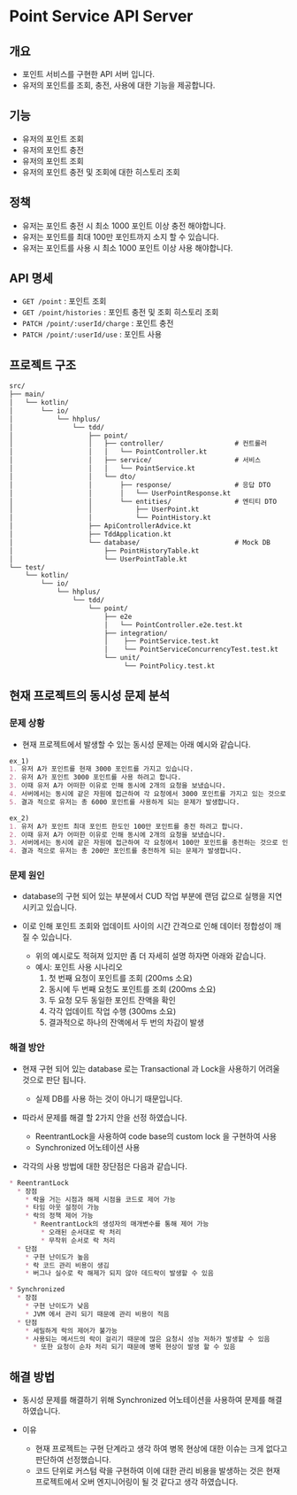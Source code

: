 # Point Service API Server

## 개요

* 포인트 서비스를 구현한 API 서버 입니다.
* 유저의 포인트를 조회, 충전, 사용에 대한 기능을 제공합니다.

## 기능

* 유저의 포인트 조회
* 유저의 포인트 충전
* 유저의 포인트 조회
* 유저의 포인트 충전 및 조회에 대한 히스토리 조회

## 정책

* 유저는 포인트 충전 시 최소 1000 포인트 이상 충전 해야합니다.
* 유저는 포인트를 최대 100만 포인트까지 소지 할 수 있습니다.
* 유저는 포인트를 사용 시 최소 1000 포인트 이상 사용 해야합니다.

## API 명세

* `GET /point` : 포인트 조회
* `GET /point/histories` : 포인트 충전 및 조회 히스토리 조회
* `PATCH /point/:userId/charge` : 포인트 충전
* `PATCH /point/:userId/use` : 포인트 사용

## 프로젝트 구조

```markdown
src/
├── main/
│   └── kotlin/
│       └── io/
│           └── hhplus/
│               └── tdd/
│                   ├── point/
│                   │   ├── controller/                  # 컨트롤러
│                   │   │   └── PointController.kt
│                   │   ├── service/                     # 서비스
│                   │   │   └── PointService.kt
│                   │   └── dto/
│                   │       ├── response/                # 응답 DTO
│                   │       │   └── UserPointResponse.kt
│                   │       └── entities/                # 엔티티 DTO
│                   │           ├── UserPoint.kt
│                   │           └── PointHistory.kt
│                   ├── ApiControllerAdvice.kt
│                   ├── TddApplication.kt
│                   └── database/                        # Mock DB
│                       ├── PointHistoryTable.kt
│                       └── UserPointTable.kt
└── test/
    └── kotlin/
        └── io/
            └── hhplus/
                └── tdd/
                    └── point/
                        ├── e2e
                        │   └── PointController.e2e.test.kt             # E2E 테스트
                        ├── integration/
                        │    ├── PointService.test.kt                   # 서비스 통합 테스트
                        │    └── PointServiceConcurrencyTest.test.kt    # 서비스 동시성 통합 테스트
                        └── unit/
                             └── PointPolicy.test.kt                    # 포인트 정책 단위 테스트

```

## 현재 프로젝트의 동시성 문제 분석

### 문제 상황
* 현재 프로젝트에서 발생할 수 있는 동시성 문제는 아래 예시와 같습니다.

```markdown
ex_1)
1. 유저 A가 포인트를 현재 3000 포인트를 가지고 있습니다.
2. 유저 A가 포인트 3000 포인트를 사용 하려고 합니다.
3. 이때 유저 A가 어떠한 이유로 인해 동시에 2개의 요청을 보냈습니다.
4. 서버에서는 동시에 같은 자원에 접근하여 각 요청에서 3000 포인트를 가지고 있는 것으로 인식하고 포인트를 사용합니다.
5. 결과 적으로 유저는 총 6000 포인트를 사용하게 되는 문제가 발생합니다.

ex_2)
1. 유저 A가 포인트 최대 포인트 한도인 100만 포인트를 충전 하려고 합니다.
2. 이때 유저 A가 어떠한 이유로 인해 동시에 2개의 요청을 보냈습니다.
3. 서버에서는 동시에 같은 자원에 접근하여 각 요청에서 100만 포인트를 충전하는 것으로 인식하고 포인트를 충전합니다.
4. 결과 적으로 유저는 총 200만 포인트를 충전하게 되는 문제가 발생합니다.
```

### 문제 원인
* database의 구현 되어 있는 부분에서 CUD 작업 부분에 랜덤 값으로 실행을 지연 시키고 있습니다.
  

* 이로 인해 포인트 조회와 업데이트 사이의 시간 간격으로 인해 데이터 정합성이 깨질 수 있습니다.
  * 위의 예시로도 적혀져 있지만 좀 더 자세히 설명 하자면 아래와 같습니다.
  * 예시: 포인트 사용 시나리오
    1. 첫 번째 요청이 포인트를 조회 (200ms 소요)
    2. 동시에 두 번째 요청도 포인트를 조회 (200ms 소요)
    3. 두 요청 모두 동일한 포인트 잔액을 확인
    4. 각각 업데이트 작업 수행 (300ms 소요)
    5. 결과적으로 하나의 잔액에서 두 번의 차감이 발생

### 해결 방안
* 현재 구현 되어 있는 database 로는 Transactional 과 Lock을 사용하기 어려울 것으로 판단 됩니다.
  * 실제 DB를 사용 하는 것이 아니기 때문입니다.


* 따라서 문제를 해결 할 2가지 안을 선정 하였습니다.
  * ReentrantLock을 사용하여 code base의 custom lock 을 구현하여 사용
  * Synchronized 어노테이션 사용


* 각각의 사용 방법에 대한 장단점은 다음과 같습니다.
```markdown
* ReentrantLock
  * 장점
    * 락을 거는 시점과 해제 시점을 코드로 제어 가능
    * 타임 아웃 설정이 가능
    * 락의 정책 제어 가능
      * ReentrantLock의 생성자의 매개변수를 통해 제어 가능
        * 오래된 순서대로 락 처리
        * 무작위 순서로 락 처리  
  * 단점
    * 구현 난이도가 높음
    * 락 코드 관리 비용이 생김
    * 버그나 실수로 락 해제가 되지 않아 데드락이 발생할 수 있음

* Synchronized
  * 장점
    * 구현 난이도가 낮음
    * JVM 에서 관리 되기 때문에 관리 비용이 적음
  * 단점
    * 세밀하게 락의 제어가 불가능
    * 사용되는 메서드의 락이 걸리기 때문에 많은 요청시 성능 저하가 발생할 수 있음
      * 또한 요청이 순차 처리 되기 때문에 병목 현상이 발생 할 수 있음
```

## 해결 방법

* 동시성 문제를 해결하기 위해 Synchronized 어노테이션을 사용하여 문제를 해결 하였습니다.


* 이유
  * 현재 프로젝트는 구현 단계라고 생각 하여 병목 현상에 대한 이슈는 크게 없다고 판단하여 선정했습니다.
  * 코드 단위로 커스텀 락을 구현하여 이에 대한 관리 비용을 발생하는 것은 현재 프로젝트에서 오버 엔지니어링이 될 것 같다고 생각 하였습니다.